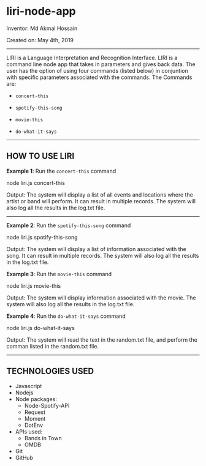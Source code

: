 # liri-node-app


Inventor: Md Akmal Hossain

Created on: May 4th, 2019

---

LIRI is a Language Interpretation and Recognition Interface. 
LIRI is a command line node app that takes in parameters and gives back data. 
The user has the option of using four commands (listed below) in conjuntion with specific parameters associated with the commands. The Commands are:

* `concert-this`

* `spotify-this-song`

* `movie-this`

* `do-what-it-says`

---

## HOW TO USE LIRI
**Example 1**: Run the `concert-this` command
    
node liri.js concert-this <name of artist or band>
    
Output: The system will display a list of all events and locations where the artist or band will perform. It can result in multiple records. The system will also log all the results in the log.txt file.


---

**Example 2**: Run the `spotify-this-song` command
    
node liri.js spotify-this-song <name of song>
    
Output: The system will display a list of information associated with the song. It can result in multiple records. The system will also log all the results in the log.txt file.


**Example 3**: Run the `movie-this` command
    
node liri.js movie-this <name of movie>
    
Output: The system will display information associated with the movie. The system will also log all the results in the log.txt file.


**Example 4**: Run the `do-what-it-says` command
        
node liri.js do-what-it-says
        
Output: The system will read the text in the random.txt file, and perform the comman listed in the random.txt file. 

---

## TECHNOLOGIES USED
* Javascript
* Nodejs
* Node packages:
    * Node-Spotify-API
    * Request
    * Moment
    * DotEnv
* APIs used:
    * Bands in Town
    * OMDB
* Git
* GitHub

